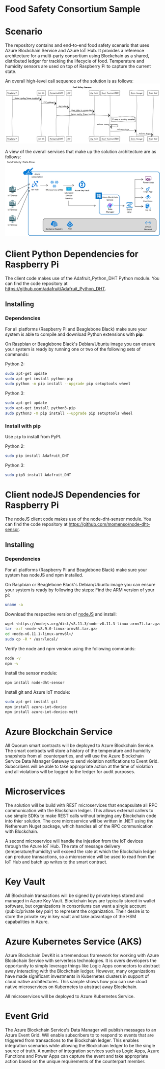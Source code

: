 Food Safety Consortium Sample
==================================

# Scenario
The repository contains and end-to-end food safety scenario that uses Azure Blockchain Service and Azure IoT Hub.  It provides a reference architecture for a multi-party consortium using Blockchain as a shared, distributed ledger for tracking the lifecycle of food.  Temperature and humidity sensors are used on top of Raspberry Pi to capture the current state.

An overall high-level call sequence of the solution is as follows:
![](img/foodsafety-callsequence.png)

A view of the overall services that make up the solution architecture are as follows:
![](img/foodsafety-architecture-diagram.png)


# Client Python Dependencies for Raspberry Pi
The client code makes use of the Adafruit_Python_DHT Python module.  You can find the code repository at https://github.com/adafruit/Adafruit_Python_DHT.

Installing
----------

### Dependencies

For all platforms (Raspberry Pi and Beaglebone Black) make sure your system is
able to compile and download Python extensions with **pip**:

On Raspbian or Beaglebone Black's Debian/Ubuntu image you can ensure your
system is ready by running one or two of the following sets of commands:

Python 2:

````sh
sudo apt-get update
sudo apt-get install python-pip
sudo python -m pip install --upgrade pip setuptools wheel
````

Python 3:

````sh
sudo apt-get update
sudo apt-get install python3-pip
sudo python3 -m pip install --upgrade pip setuptools wheel
````

### Install with pip

Use `pip` to install from PyPI.

Python 2:

```sh
sudo pip install Adafruit_DHT
```

Python 3:

```sh
sudo pip3 install Adafruit_DHT
```

# Client nodeJS Dependencies for Raspberry Pi
The nodeJS client code makes use of the node-dht-sensor module.  You can find the code repository at https://github.com/momenso/node-dht-sensor.

Installing
----------

### Dependencies

For all platforms (Raspberry Pi and Beaglebone Black) make sure your system has nodeJS and npm installed. 

On Raspbian or Beaglebone Black's Debian/Ubuntu image you can ensure your
system is ready by following the steps:
Find the ARM version of your pi: 
````sh
uname -a
````

Download the respective version of [nodeJS](https://nodejs.org/en/download/) and install:
````sh
wget <https://nodejs.org/dist/v8.11.3/node-v8.11.3-linux-armv7l.tar.gz>
tar -xzf <node-v8.9.0-linux-armv6l.tar.gz>
cd <node-v6.11.1-linux-armv6l>/
sudo cp -R * /usr/local/
````

Verify the node and npm version using the following commands:
````sh
node -v
npm -v
````

Install the sensor module:

````sh
npm install node-dht-sensor
````

Install git and Azure IoT module:

````sh
sudo apt-get install git
npm install azure-iot-device
npm install azure-iot-device-mqtt
````

# Azure Blockchain Service

All Quorum smart contracts will be deployed to Azure Blockchain Service. The smart contracts will store a history of the temperature and humidity snapshots from all counterparties, and will use the Azure Blockchain Service Data Manager Gateway to send violation notifications to Event Grid. Subscribers will be able to take appropriate action at the time of violation and all violations will be logged to the ledger for audit purposes.

# Microservices 

The solution will be build with REST microservices that encapsulate all RPC communication with the Blockchain ledger. This allows external callers to use simple SDKs to make REST calls without bringing any Blockchain code into thier solution. The core microservice will be written in .NET using the Nethereum Nuget package, which handles all of the RPC communication with Blockchain.

A second microservice will handle the injestion from the IoT devices through the Azure IoT Hub. The rate of message delivery (temperature/humidity) will exceed the rate at which the Blockchain ledger can produce transactions, so a microservice will be used to read from the IoT Hub and batch up writes to the smart contract.

# Key Vault

All Blockchain transactions will be signed by private keys stored and managed in Azure Key Vault. Blockchain keys are typically stored in wallet software, but organizations in consortiums can want a single account (public/private key pair) to represent the organization. Their desire is to store the private key in key vault and take advantage of the HSM capabalities in Azure.

# Azure Kubernetes Service (AKS)

Azure Blockchain DevKit is a tremendous framework for working with Azure Blockchain Service with serverless technologies. It is overs developers the opportunity to simply leverage things like Logic Apps connectors to abstract away interacting with the Blockchain ledger. However, many organizations have made significant investments in Kubernetes clusters in support of cloud native architectures. This sample shows how you can use cloud native microservices on Kubernetes to abstract away Blockchain.


All microservices will be deployed to Azure Kubernetes Service. 

# Event Grid 

The Azure Blockchain Service's Data Manager will publish messages to an Azure Event Grid. Will enable subscribers to to respond to events that are triggered from transactions to the Blockchain ledger. This enables integration scenarios while allowing the Blockchain ledger to be the single source of truth. A number of integration services such as Logic Apps, Azure Functions and Power Apps can capture the event and take appropriate action based on the unique requirements of the counterpart member.

